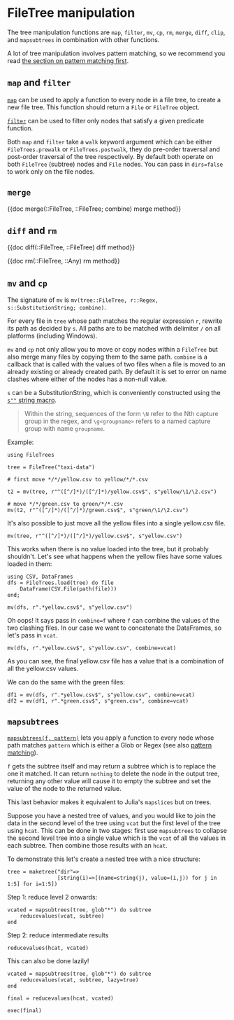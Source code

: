 # FileTree manipulation

The tree manipulation functions are `map`, `filter`, `mv`, `cp`, `rm`, `merge`, `diff`, `clip`, and `mapsubtrees` in combination with other functions.

A lot of tree manipulation involves pattern matching, so we recommend you read [the section on pattern matching first](/patterns).

## `map` and `filter`

[`map`](/api/#map/filter) can be used to apply a function to every node in a file tree, to create a new file tree. This function should return a `File` or `FileTree` object.

[`filter`](/api/#map/filter) can be used to filter only nodes that satisfy a given predicate function.

Both `map` and `filter` take a `walk` keyword argument which can be either `FileTrees.prewalk` or `FileTrees.postwalk`, they do pre-order traversal and post-order traversal of the tree respectively. By default both operate on both `FileTree` (subtree) nodes and `File` nodes. You can pass in `dirs=false` to work only on the file nodes.

## `merge`

{{doc merge(::FileTree, ::FileTree; combine) merge method}}

## `diff` and `rm`

{{doc diff(::FileTree, ::FileTree) diff method}}

{{doc rm(::FileTree, ::Any) rm method}}

## `mv` and `cp`

The signature of `mv` is `mv(tree::FileTree, r::Regex, s::SubstitutionString; combine)`.

For every file in `tree` whose path matches the regular expression `r`, rewrite its path as decided by `s`. All paths are to be matched with delimiter `/` on all platforms (including Windows).

`mv` and `cp` not only allow you to move or copy nodes within a `FileTree` but also merge many files by copying them to the same path. `combine` is a callback that is called with the values of two files when a file is moved to an already existing or already created path. By default it is set to error on name clashes where either of the nodes has a non-null value.

`s` can be a SubstitutionString, which is conveniently constructed using the [`s""` string macro](https://docs.julialang.org/en/v1/base/strings/#Base.@s_str).

> Within the string, sequences of the form `\N` refer to the Nth capture group in the regex, and `\g<groupname>` refers to a named capture group with name `groupname`.


Example:

```julia:dir1
using FileTrees

tree = FileTree("taxi-data")
```

```julia:dir1
# first move */*/yellow.csv to yellow/*/*.csv

t2 = mv(tree, r"^([^/]*)/([^/]*)/yellow.csv$", s"yellow/\1/\2.csv")

# move */*/green.csv to green/*/*.csv
mv(t2, r"^([^/]*)/([^/]*)/green.csv$", s"green/\1/\2.csv")
```

It's also possible to just move all the yellow files into a single yellow.csv file.

```julia:dir1
mv(tree, r"^([^/]*)/([^/]*)/yellow.csv$", s"yellow.csv")
```

This works when there is no value loaded into the tree, but it probably shouldn't. Let's see what happens when the yellow files have some values loaded in them:


```julia:dir1
using CSV, DataFrames
dfs = FileTrees.load(tree) do file
    DataFrame(CSV.File(path(file)))
end;
```

```julia:dir1
mv(dfs, r".*yellow.csv$", s"yellow.csv")
```

Oh oops! It says pass in `combine=f` where `f` can combine the values of the two clashing files. In our case we want to concatenate the DataFrames, so let's pass in `vcat`.

```julia:dir1
mv(dfs, r".*yellow.csv$", s"yellow.csv", combine=vcat)
```

As you can see, the final yellow.csv file has a value that is a combination of all the yellow.csv values.

We can do the same with the green files:

```julia:dir1
df1 = mv(dfs, r".*yellow.csv$", s"yellow.csv", combine=vcat)
df2 = mv(df1, r".*green.csv$", s"green.csv", combine=vcat)
```


## `mapsubtrees`

[`mapsubtrees(f, pattern)`](/api/#mapsubtrees) lets you apply a function to every node whose path matches `pattern` which is either a Glob or Regex (see also [pattern matching](/patterns)).

`f` gets the subtree itself and may return a subtree which is to replace the one it matched. It can return `nothing` to delete the node in the output tree, returning any other value will cause it to empty the subtree and set the value of the node to the returned value.

This last behavior makes it equivalent to Julia's `mapslices` but on trees.

Suppose you have a nested tree of values, and you would like to join the data in the second level of the tree using `vcat` but the first level of the tree using `hcat`. This can be done in two stages: first use `mapsubtrees` to collapse the second level tree into a single value which is the `vcat` of all the values in each subtree. Then combine those results with an `hcat`.

To demonstrate this let's create a nested tree with a nice structure:

```julia:dir1
tree = maketree("dir"=>
                [string(i)=>[(name=string(j), value=(i,j)) for j in 1:5] for i=1:5])
```

Step 1: reduce level 2 onwards:
```julia:dir1
vcated = mapsubtrees(tree, glob"*") do subtree
    reducevalues(vcat, subtree)
end
```

Step 2: reduce intermediate results

```julia:dir1
reducevalues(hcat, vcated)
```

This can also be done lazily!

```julia:dir1
vcated = mapsubtrees(tree, glob"*") do subtree
    reducevalues(vcat, subtree, lazy=true)
end
```

```julia:dir1
final = reducevalues(hcat, vcated)
```

```julia:dir1
exec(final)
```
